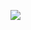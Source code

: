 [![](https://img.shields.io/badge/discord%2Ejs-%232B61B3?style=for-the-badge)](https://discord.js.org)
